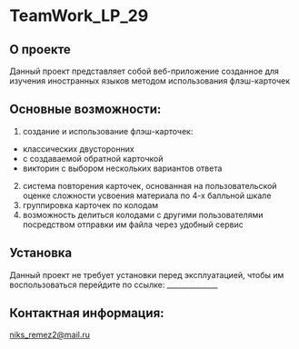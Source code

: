 # TeamWork_LP_29

## О проекте
Данный проект представляет собой веб-приложение созданное для изучения иностранных языков методом использования флэш-карточек 

## Основные возможности:
1) создание и использование флэш-карточек:
- классических двусторонних
- с создаваемой обратной карточкой
- викторин с выбором нескольких вариантов ответа
2) система повторения карточек, основанная на пользовательской оценке сложности усвоения материала по 4-х балльной шкале
3) группировка карточек по колодам
4) возможность делиться колодами с другими пользователями посредством отправки им файла через удобный сервис

## Установка
Данный проект не требует установки перед эксплуатацией, чтобы им воспользоваться перейдите по ссылке: ______________

## Контактная информация:
niks_remez2@mail.ru


